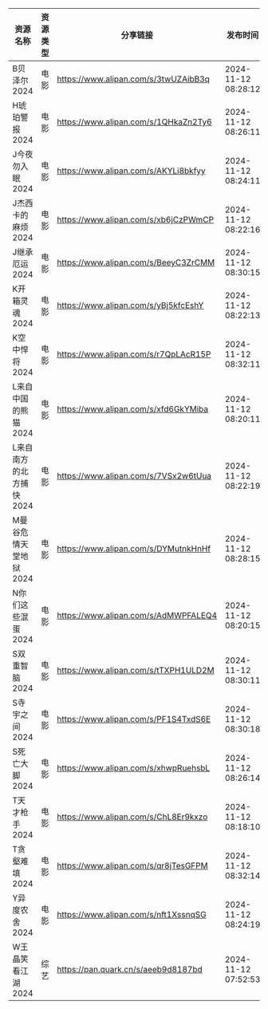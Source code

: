 | 资源名称           | 资源类型 | 分享链接                                 | 发布时间                |
| -------------- | ---- | ------------------------------------ | ------------------- |
| B贝泽尔2024       | 电影   | https://www.alipan.com/s/3twUZAibB3q | 2024-11-12 08:28:12 |
| H琥珀警报2024      | 电影   | https://www.alipan.com/s/1QHkaZn2Ty6 | 2024-11-12 08:26:11 |
| J今夜勿入眠2024     | 电影   | https://www.alipan.com/s/AKYLi8bkfyy | 2024-11-12 08:24:11 |
| J杰西卡的麻烦2024    | 电影   | https://www.alipan.com/s/xb6jCzPWmCP | 2024-11-12 08:22:16 |
| J继承厄运2024      | 电影   | https://www.alipan.com/s/BeeyC3ZrCMM | 2024-11-12 08:30:15 |
| K开箱灵魂2024      | 电影   | https://www.alipan.com/s/yBj5kfcEshY | 2024-11-12 08:22:13 |
| K空中悍将2024      | 电影   | https://www.alipan.com/s/r7QpLAcR15P | 2024-11-12 08:32:11 |
| L来自中国的熊猫2024   | 电影   | https://www.alipan.com/s/xfd6GkYMiba | 2024-11-12 08:20:11 |
| L来自南方的北方捕快2024 | 电影   | https://www.alipan.com/s/7VSx2w6tUua | 2024-11-12 08:22:19 |
| M曼谷危情天堂地狱2024  | 电影   | https://www.alipan.com/s/DYMutnkHnHf | 2024-11-12 08:28:15 |
| N你们这些混蛋2024    | 电影   | https://www.alipan.com/s/AdMWPFALEQ4 | 2024-11-12 08:20:15 |
| S双重智脑2024      | 电影   | https://www.alipan.com/s/tTXPH1ULD2M | 2024-11-12 08:30:11 |
| S寺宇之间2024      | 电影   | https://www.alipan.com/s/PF1S4TxdS6E | 2024-11-12 08:30:18 |
| S死亡大脚2024      | 电影   | https://www.alipan.com/s/xhwpRuehsbL | 2024-11-12 08:26:14 |
| T天才枪手2024      | 电影   | https://www.alipan.com/s/ChL8Er9kxzo | 2024-11-12 08:18:10 |
| T贪壑难填2024      | 电影   | https://www.alipan.com/s/qr8jTesGFPM | 2024-11-12 08:32:14 |
| Y异度农舍2024      | 电影   | https://www.alipan.com/s/nft1XssnqSG | 2024-11-12 08:24:19 |
| W王晶笑看江湖2024    | 综艺   | https://pan.quark.cn/s/aeeb9d8187bd  | 2024-11-12 07:52:53 |
